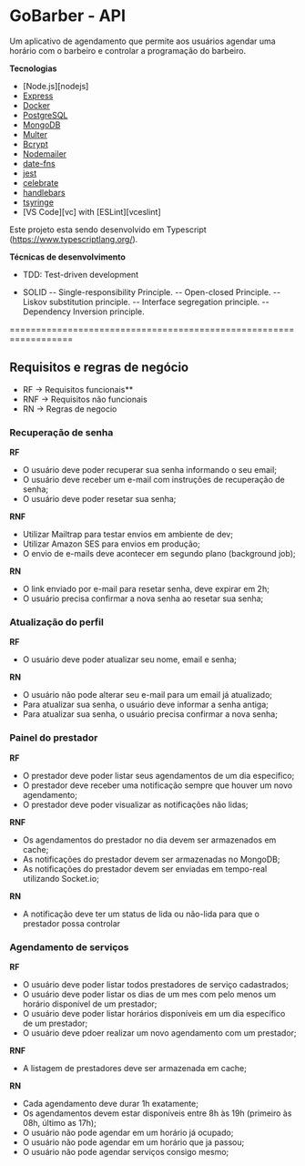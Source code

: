 # GoBarber - API
Um aplicativo de agendamento que permite aos usuários agendar uma horário com o barbeiro e controlar a programação do barbeiro.

**Tecnologias**

- [Node.js][nodejs]
- [Express](https://expressjs.com/)
- [Docker](https://www.docker.com/docker-community)
- [PostgreSQL](https://www.postgresql.org/)
- [MongoDB](https://www.mongodb.com/)
- [Multer](https://github.com/expressjs/multer)
- [Bcrypt](https://www.npmjs.com/package/bcrypt)
- [Nodemailer](https://nodemailer.com/about/)
- [date-fns](https://date-fns.org/)
- [jest](https://jestjs.io/)
- [celebrate](https://github.com/arb/celebrate)
- [handlebars](https://handlebarsjs.com/)
- [tsyringe](https://github.com/microsoft/tsyringe/)
- [VS Code][vc] with [ESLint][vceslint]

Este projeto esta sendo desenvolvido em Typescript (https://www.typescriptlang.org/).

**Técnicas de desenvolvimento**

- TDD: Test-driven development

- SOLID
-- Single-responsibility Principle.
-- Open-closed Principle.
-- Liskov substitution principle.
-- Interface segregation principle.
-- Dependency Inversion principle.

==================================================================
## Requisitos e regras de negócio
- RF  -> Requisitos funcionais**
- RNF -> Requisitos não funcionais
- RN  -> Regras de negocio

### Recuperação de senha

**RF**

- O usuário deve poder recuperar sua senha informando o seu email;
- O usuário deve receber um e-mail com instruções de recuperação de senha;
- O usuário deve poder resetar sua senha;

**RNF**

- Utilizar Mailtrap para testar envios em ambiente de dev;
- Utilizar Amazon SES para envios em produção;
- O envio de e-mails deve acontecer em segundo plano (background job);

**RN**

- O link enviado por e-mail para resetar senha, deve expirar em 2h;
- O usuário precisa confirmar a nova senha ao resetar sua senha;

### Atualização do perfil

**RF**

- O usuário deve poder atualizar seu nome, email e senha;

**RN**

- O usuário não pode alterar seu e-mail para um email já atualizado;
- Para atualizar sua senha, o usuário deve informar a senha antiga;
- Para atualizar sua senha, o usuário precisa confirmar a nova senha;


### Painel do prestador

**RF**

- O prestador deve poder listar seus agendamentos de um dia especifico;
- O prestador deve receber uma notificação sempre que houver um novo agendamento;
- O prestador deve poder visualizar as notificações não lidas;

**RNF**

- Os agendamentos do prestador no dia devem ser armazenados em cache;
- As notificações do prestador devem ser armazenadas no MongoDB;
- As notificações do prestador devem ser enviadas em tempo-real utilizando Socket.io;

**RN**

- A notificação deve ter um status de lida ou não-lida para que o prestador possa controlar

### Agendamento de serviços

**RF**

- O usuário deve poder listar todos prestadores de serviço cadastrados;
- O usuário deve poder listar os dias de um mes com pelo menos um horário disponível de um prestador;
- O usuário deve poder listar horários disponíveis em um dia específico de um prestador;
- O usuário deve pdoer realizar um novo agendamento com um prestador;

**RNF**

- A listagem de prestadores deve ser armazenada em cache;

**RN**

- Cada agendamento deve durar 1h exatamente;
- Os agendamentos devem estar disponíveis entre 8h às 19h (primeiro às 08h, último as 17h);
- O usuário não pode agendar em um horário já ocupado;
- O usuário não pode agendar em um horário que ja passou;
- O usuário não pode agendar serviços consigo mesmo;

